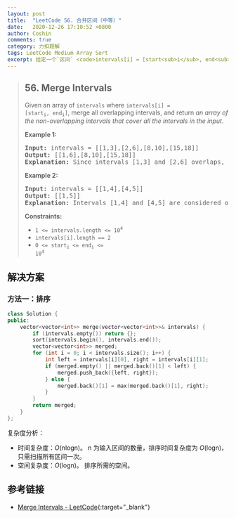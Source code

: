 ```yaml
---
layout: post
title:  "LeetCode 56. 合并区间（中等）"
date:   2020-12-26 17:10:52 +0800
author: Coshin
comments: true
category: 力扣题解
tags: LeetCode Medium Array Sort
excerpt: 给定一个`区间` <code>intervals[i] = [start<sub>i</sub>, end<sub>i</sub>]</code> 的集合，合并所有重叠的区间，并返回*一个覆盖所有输入区间的不重叠区间的集合*。
---
```

> ## 56. Merge Intervals
> 
> Given an array of `intervals` where <code>intervals[i] = [start<sub>i</sub>,
> end<sub>i</sub>]</code>, merge all overlapping intervals, and return *an array
> of the non-overlapping intervals that cover all the intervals in the input*.
> 
> **Example 1:**
> 
> <pre>
> <strong>Input:</strong> intervals = [[1,3],[2,6],[8,10],[15,18]]
> <strong>Output:</strong> [[1,6],[8,10],[15,18]]
> <strong>Explanation:</strong> Since intervals [1,3] and [2,6] overlaps, merge them into [1,6].
> </pre>
> 
> **Example 2:**
> 
> <pre>
> <strong>Input:</strong> intervals = [[1,4],[4,5]]
> <strong>Output:</strong> [[1,5]]
> <strong>Explanation:</strong> Intervals [1,4] and [4,5] are considered overlapping.
> </pre>
> 
> **Constraints:**
> 
> * <code>1 <= intervals.length <= 10<sup>4</sup></code>
> * <code>intervals[i].length == 2</code>
> * <code>0 <= start<sub>i</sub> <= end<sub>i</sub> <= 10<sup>4</sup></code>

## 解决方案

### 方法一：排序

```cpp
class Solution {
public:
    vector<vector<int>> merge(vector<vector<int>>& intervals) {
        if (intervals.empty()) return {};
        sort(intervals.begin(), intervals.end());
        vector<vector<int>> merged;
        for (int i = 0; i < intervals.size(); i++) {
            int left = intervals[i][0], right = intervals[i][1];
            if (merged.empty() || merged.back()[1] < left) {
                merged.push_back({left, right});
            } else {
                merged.back()[1] = max(merged.back()[1], right);
            }
        }
        return merged;
    }
};
```

复杂度分析：
* 时间复杂度：*O*(nlogn)。
  n 为输入区间的数量，排序时间复杂度为 *O*(logn)，只需扫描所有区间一次。
* 空间复杂度：*O*(logn)。
  排序所需的空间。

## 参考链接

* [Merge Intervals - LeetCode](https://leetcode.com/problems/merge-intervals/){:target="_blank"}
